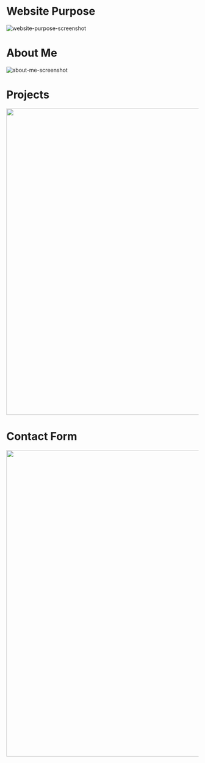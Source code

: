 <tabel>
  
  # Website Purpose
  ![website-purpose-screenshot](https://github.com/777Archer/portfolio-website/assets/101377287/b6e24e83-4049-4cc9-96bf-d2ccea13a6a0)

  
  # About Me
   ![about-me-screenshot](https://github.com/777Archer/portfolio-website/assets/101377287/9893bc70-6b20-4494-8112-7dcc69c028a0)

  
  # Projects
  <img width="800" src="https://user-images.githubusercontent.com/101377287/196083049-846340dc-6763-4394-aa0d-68bbedbe3c63.png"/> 
  
  # Contact Form
  <img width="800" src="https://user-images.githubusercontent.com/101377287/196083112-6eb42a91-453b-4181-b98a-fc551a85c87a.png"/> 
  </table
